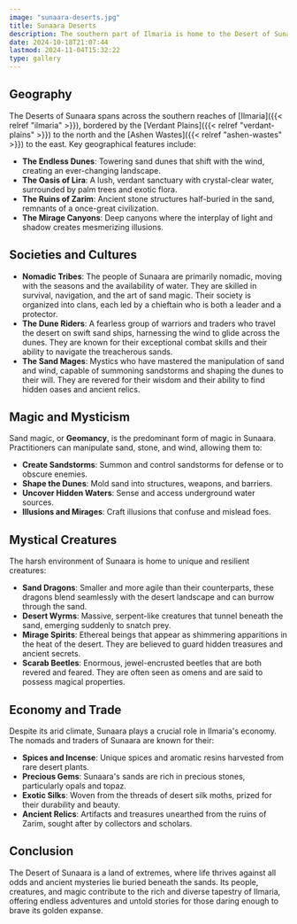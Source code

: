 ```yaml
---
image: "sunaara-deserts.jpg"
title: Sunaara Deserts
description: The southern part of Ilmaria is home to the Desert of Sunaara
date: 2024-10-18T21:07:44
lastmod: 2024-11-04T15:32:22
type: gallery
---
```


## Geography  

The Deserts of Sunaara spans across the southern reaches of [Ilmaria]({{< relref "ilmaria" >}}), bordered by the [Verdant Plains]({{< relref "verdant-plains" >}}) to the north and the [Ashen Wastes]({{< relref "ashen-wastes" >}}) to the east. Key geographical features include:  
  
- **The Endless Dunes**: Towering sand dunes that shift with the wind, creating an ever-changing landscape.  
- **The Oasis of Lira**: A lush, verdant sanctuary with crystal-clear water, surrounded by palm trees and exotic flora.  
- **The Ruins of Zarim**: Ancient stone structures half-buried in the sand, remnants of a once-great civilization.  
- **The Mirage Canyons**: Deep canyons where the interplay of light and shadow creates mesmerizing illusions.  

## Societies and Cultures  

- **Nomadic Tribes**: The people of Sunaara are primarily nomadic, moving with the seasons and the availability of water. They are skilled in survival, navigation, and the art of sand magic. Their society is organized into clans, each led by a chieftain who is both a leader and a protector.  
- **The Dune Riders**: A fearless group of warriors and traders who travel the desert on swift sand ships, harnessing the wind to glide across the dunes. They are known for their exceptional combat skills and their ability to navigate the treacherous sands.  
- **The Sand Mages**: Mystics who have mastered the manipulation of sand and wind, capable of summoning sandstorms and shaping the dunes to their will. They are revered for their wisdom and their ability to find hidden oases and ancient relics.  

## Magic and Mysticism  

Sand magic, or **Geomancy**, is the predominant form of magic in Sunaara. Practitioners can manipulate sand, stone, and wind, allowing them to:  

- **Create Sandstorms**: Summon and control sandstorms for defense or to obscure enemies.  
- **Shape the Dunes**: Mold sand into structures, weapons, and barriers.  
- **Uncover Hidden Waters**: Sense and access underground water sources.  
- **Illusions and Mirages**: Craft illusions that confuse and mislead foes.  

## Mystical Creatures  

The harsh environment of Sunaara is home to unique and resilient creatures:  

- **Sand Dragons**: Smaller and more agile than their counterparts, these dragons blend seamlessly with the desert landscape and can burrow through the sand.  
- **Desert Wyrms**: Massive, serpent-like creatures that tunnel beneath the sand, emerging suddenly to snatch prey.  
- **Mirage Spirits**: Ethereal beings that appear as shimmering apparitions in the heat of the desert. They are believed to guard hidden treasures and ancient secrets.  
- **Scarab Beetles**: Enormous, jewel-encrusted beetles that are both revered and feared. They are often seen as omens and are said to possess magical properties.  

## Economy and Trade  

Despite its arid climate, Sunaara plays a crucial role in Ilmaria's economy. The nomads and traders of Sunaara are known for their:  

- **Spices and Incense**: Unique spices and aromatic resins harvested from rare desert plants.  
- **Precious Gems**: Sunaara's sands are rich in precious stones, particularly opals and topaz.  
- **Exotic Silks**: Woven from the threads of desert silk moths, prized for their durability and beauty.  
- **Ancient Relics**: Artifacts and treasures unearthed from the ruins of Zarim, sought after by collectors and scholars.  

## Conclusion  

The Desert of Sunaara is a land of extremes, where life thrives against all odds and ancient mysteries lie buried beneath the sands. Its people, creatures, and magic contribute to the rich and diverse tapestry of Ilmaria, offering endless adventures and untold stories for those daring enough to brave its golden expanse.
